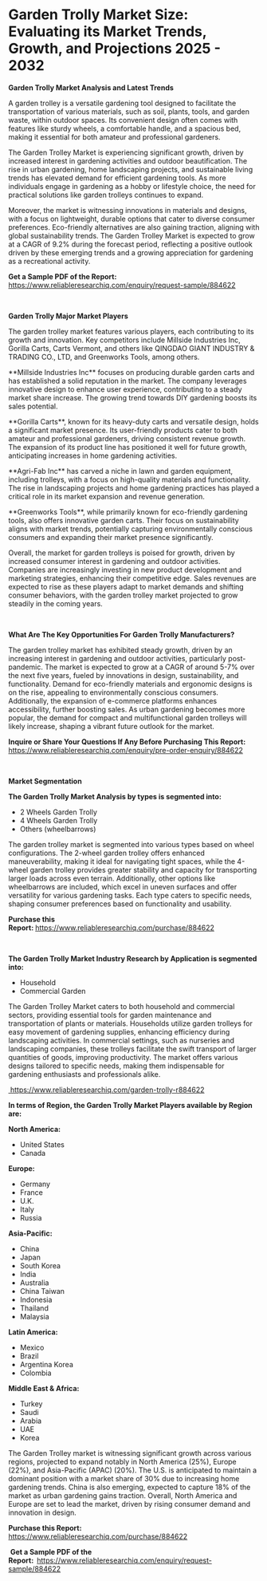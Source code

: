 <p><h1>Garden Trolly Market Size: Evaluating its Market Trends, Growth, and Projections 2025 - 2032</h1></p><p><strong>Garden Trolly Market Analysis and Latest Trends</strong></p>
<p><p>A garden trolley is a versatile gardening tool designed to facilitate the transportation of various materials, such as soil, plants, tools, and garden waste, within outdoor spaces. Its convenient design often comes with features like sturdy wheels, a comfortable handle, and a spacious bed, making it essential for both amateur and professional gardeners.</p><p>The Garden Trolley Market is experiencing significant growth, driven by increased interest in gardening activities and outdoor beautification. The rise in urban gardening, home landscaping projects, and sustainable living trends has elevated demand for efficient gardening tools. As more individuals engage in gardening as a hobby or lifestyle choice, the need for practical solutions like garden trolleys continues to expand.</p><p>Moreover, the market is witnessing innovations in materials and designs, with a focus on lightweight, durable options that cater to diverse consumer preferences. Eco-friendly alternatives are also gaining traction, aligning with global sustainability trends. The Garden Trolley Market is expected to grow at a CAGR of 9.2% during the forecast period, reflecting a positive outlook driven by these emerging trends and a growing appreciation for gardening as a recreational activity.</p></p>
<p><strong>Get a Sample PDF of the Report:&nbsp;</strong> <a href="https://www.reliableresearchiq.com/enquiry/request-sample/884622?utm_campaign=99&utm_medium=2&utm_source=Github&utm_content=ia&utm_term=16042025&utm_id=garden-trolly">https://www.reliableresearchiq.com/enquiry/request-sample/884622</a></p>
<p>&nbsp;</p>
<p><strong>Garden Trolly Major Market Players</strong></p>
<p><p>The garden trolley market features various players, each contributing to its growth and innovation. Key competitors include Millside Industries Inc, Gorilla Carts, Carts Vermont, and others like QINGDAO GIANT INDUSTRY & TRADING CO., LTD, and Greenworks Tools, among others.</p><p>**Millside Industries Inc** focuses on producing durable garden carts and has established a solid reputation in the market. The company leverages innovative design to enhance user experience, contributing to a steady market share increase. The growing trend towards DIY gardening boosts its sales potential.</p><p>**Gorilla Carts**, known for its heavy-duty carts and versatile design, holds a significant market presence. Its user-friendly products cater to both amateur and professional gardeners, driving consistent revenue growth. The expansion of its product line has positioned it well for future growth, anticipating increases in home gardening activities.</p><p>**Agri-Fab Inc** has carved a niche in lawn and garden equipment, including trolleys, with a focus on high-quality materials and functionality. The rise in landscaping projects and home gardening practices has played a critical role in its market expansion and revenue generation.</p><p>**Greenworks Tools**, while primarily known for eco-friendly gardening tools, also offers innovative garden carts. Their focus on sustainability aligns with market trends, potentially capturing environmentally conscious consumers and expanding their market presence significantly.</p><p>Overall, the market for garden trolleys is poised for growth, driven by increased consumer interest in gardening and outdoor activities. Companies are increasingly investing in new product development and marketing strategies, enhancing their competitive edge. Sales revenues are expected to rise as these players adapt to market demands and shifting consumer behaviors, with the garden trolley market projected to grow steadily in the coming years.</p></p>
<p>&nbsp;</p>
<p><strong>What Are The Key Opportunities For Garden Trolly Manufacturers?</strong></p>
<p><p>The garden trolley market has exhibited steady growth, driven by an increasing interest in gardening and outdoor activities, particularly post-pandemic. The market is expected to grow at a CAGR of around 5-7% over the next five years, fueled by innovations in design, sustainability, and functionality. Demand for eco-friendly materials and ergonomic designs is on the rise, appealing to environmentally conscious consumers. Additionally, the expansion of e-commerce platforms enhances accessibility, further boosting sales. As urban gardening becomes more popular, the demand for compact and multifunctional garden trolleys will likely increase, shaping a vibrant future outlook for the market.</p></p>
<p><strong>Inquire or Share Your Questions If Any Before Purchasing This Report:</strong> <a href="https://www.reliableresearchiq.com/enquiry/pre-order-enquiry/884622?utm_campaign=99&utm_medium=2&utm_source=Github&utm_content=ia&utm_term=16042025&utm_id=garden-trolly">https://www.reliableresearchiq.com/enquiry/pre-order-enquiry/884622</a></p>
<p>&nbsp;</p>
<p><strong>Market Segmentation</strong></p>
<p><strong>The Garden Trolly Market Analysis by types is segmented into:</strong></p>
<p><ul><li>2 Wheels Garden Trolly</li><li>4 Wheels Garden Trolly</li><li>Others (wheelbarrows)</li></ul></p>
<p><p>The garden trolley market is segmented into various types based on wheel configurations. The 2-wheel garden trolley offers enhanced maneuverability, making it ideal for navigating tight spaces, while the 4-wheel garden trolley provides greater stability and capacity for transporting larger loads across even terrain. Additionally, other options like wheelbarrows are included, which excel in uneven surfaces and offer versatility for various gardening tasks. Each type caters to specific needs, shaping consumer preferences based on functionality and usability.</p></p>
<p><strong>Purchase this Report:&nbsp;</strong><a href="https://www.reliableresearchiq.com/purchase/884622?utm_campaign=99&utm_medium=2&utm_source=Github&utm_content=ia&utm_term=16042025&utm_id=garden-trolly">https://www.reliableresearchiq.com/purchase/884622</a></p>
<p>&nbsp;</p>
<p><strong>The Garden Trolly Market Industry Research by Application is segmented into:</strong></p>
<p><ul><li>Household</li><li>Commercial Garden</li></ul></p>
<p><p>The Garden Trolley Market caters to both household and commercial sectors, providing essential tools for garden maintenance and transportation of plants or materials. Households utilize garden trolleys for easy movement of gardening supplies, enhancing efficiency during landscaping activities. In commercial settings, such as nurseries and landscaping companies, these trolleys facilitate the swift transport of larger quantities of goods, improving productivity. The market offers various designs tailored to specific needs, making them indispensable for gardening enthusiasts and professionals alike.</p></p>
<p><a href="https://www.reliableresearchiq.com/garden-trolly-r884622?utm_campaign=99&utm_medium=2&utm_source=Github&utm_content=ia&utm_term=16042025&utm_id=garden-trolly">&nbsp;https://www.reliableresearchiq.com/garden-trolly-r884622</a></p>
<p><strong>In terms of Region, the Garden Trolly Market Players available by Region are:</strong></p>
<p>
    <p> <strong> North America: </strong>
        <ul>
            <li>United States</li>
            <li>Canada</li>
        </ul>
        </p> 
    <p> <strong> Europe: </strong>
        <ul>
            <li>Germany</li>
            <li>France</li>
            <li>U.K.</li>
            <li>Italy</li>
            <li>Russia</li>
        </ul>
        </p> 
    <p> <strong> Asia-Pacific: </strong>
        <ul>
            <li>China</li>
            <li>Japan</li>
            <li>South Korea</li>
            <li>India</li>
            <li>Australia</li>
            <li>China Taiwan</li>
            <li>Indonesia</li>
            <li>Thailand</li>
            <li>Malaysia</li>
        </ul>
        </p> 
    <p> <strong> Latin America: </strong>
        <ul>
            <li>Mexico</li>
            <li>Brazil</li>
            <li>Argentina Korea</li>
            <li>Colombia</li>
        </ul>
        </p> 
    <p> <strong> Middle East & Africa: </strong>
        <ul>
            <li>Turkey</li>
            <li>Saudi</li>
            <li>Arabia</li>
            <li>UAE</li>
            <li>Korea</li>
        </ul>
    </p>
    </p>
<p><p>The Garden Trolley market is witnessing significant growth across various regions, projected to expand notably in North America (25%), Europe (22%), and Asia-Pacific (APAC) (20%). The U.S. is anticipated to maintain a dominant position with a market share of 30% due to increasing home gardening trends. China is also emerging, expected to capture 18% of the market as urban gardening gains traction. Overall, North America and Europe are set to lead the market, driven by rising consumer demand and innovation in design.</p></p>
<p><strong>Purchase this Report: </strong><a href="https://www.reliableresearchiq.com/purchase/884622?utm_campaign=99&utm_medium=2&utm_source=Github&utm_content=ia&utm_term=16042025&utm_id=garden-trolly">https://www.reliableresearchiq.com/purchase/884622</a></p>
<p>&nbsp;<strong>Get a Sample PDF of the Report:&nbsp;&nbsp;</strong><a href="https://www.reliableresearchiq.com/enquiry/request-sample/884622?utm_campaign=99&utm_medium=2&utm_source=Github&utm_content=ia&utm_term=16042025&utm_id=garden-trolly">https://www.reliableresearchiq.com/enquiry/request-sample/884622</a></p>
<p><strong></strong></p>
<p><p></p><p></p><p></p></p>